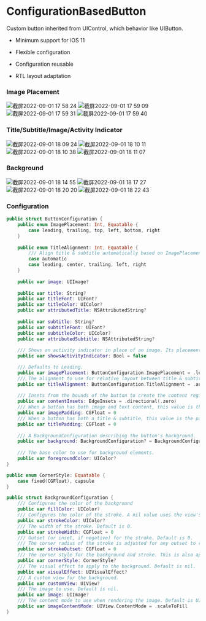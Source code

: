 # ConfigurationBasedButton

Custom button inherited from UIControl, which behavior like UIButton.

- Minimum support for iOS 11

- Flexible configuration

- Configuration reusable

- RTL layout adaptation


### Image Placement


![截屏2022-09-01 17 58 24](https://user-images.githubusercontent.com/50986450/187887459-c69adea4-cb8b-45ea-ab66-e4bdd85dd281.png)
![截屏2022-09-01 17 59 09](https://user-images.githubusercontent.com/50986450/187887614-807bff14-dff2-429a-9fc3-39ac0d718ea3.png)
![截屏2022-09-01 17 59 31](https://user-images.githubusercontent.com/50986450/187887678-3a4ee628-9ffa-49c2-a9db-d65431367e43.png)
![截屏2022-09-01 17 59 40](https://user-images.githubusercontent.com/50986450/187887702-c011e8bf-afeb-495c-a4bf-22804d71704e.png)


### Title/Subtitle/Image/Activity Indicator
![截屏2022-09-01 18 09 24](https://user-images.githubusercontent.com/50986450/187889527-53e16cbf-f685-4673-920a-a83963fdbf77.png)
![截屏2022-09-01 18 10 11](https://user-images.githubusercontent.com/50986450/187889654-866abc68-cb66-45e7-bf18-cb763d9db1bb.png)
![截屏2022-09-01 18 10 38](https://user-images.githubusercontent.com/50986450/187889709-67ef39dc-6e9c-4af1-b0b2-f258878752ad.png)
![截屏2022-09-01 18 11 07](https://user-images.githubusercontent.com/50986450/187889801-8d8d7a34-5b6f-47a9-8fe1-3e674ecb08e8.png)


### Background
![截屏2022-09-01 18 14 55](https://user-images.githubusercontent.com/50986450/187890544-4cf61e6f-586d-4d9a-8017-09af0c2a3cae.png)
![截屏2022-09-01 18 17 27](https://user-images.githubusercontent.com/50986450/187891080-a1a04a82-92e4-489d-8b7a-7a6f1db19127.png)
![截屏2022-09-01 18 20 20](https://user-images.githubusercontent.com/50986450/187891633-a5afdd44-58ff-4573-aa98-a5e23195182d.png)
![截屏2022-09-01 18 22 43](https://user-images.githubusercontent.com/50986450/187892082-0a2bcbd3-4b65-4df5-aa37-ca6459eb94e9.png)

### Configuration

```swift
public struct ButtonConfiguration {
    public enum ImagePlacement: Int, Equatable {
        case leading, trailing, top, left, bottom, right
    }
    
    public enum TitleAlignment: Int, Equatable {
        /// Align title & subtitle automatically based on ImagePlacement
        case automatic
        case leading, center, trailing, left, right
    }
    
    public var image: UIImage?
    
    public var title: String?
    public var titleFont: UIFont?
    public var titleColor: UIColor?
    public var attributedTitle: NSAttributedString?
    
    public var subtitle: String?
    public var subtitleFont: UIFont?
    public var subtitleColor: UIColor?
    public var attributedSubtitle: NSAttributedString?
    
    /// Shows an activity indicator in place of an image. Its placement is controlled by `imagePlacement` .
    public var showsActivityIndicator: Bool = false

    /// Defaults to Leading.
    public var imagePlacement: ButtonConfiguration.ImagePlacement = .leading
    /// The alignment to use for relative layout between title & subtitle.
    public var titleAlignment: ButtonConfiguration.TitleAlignment = .automatic
    
    /// Insets from the bounds of the button to create the content region.
    public var contentInsets: EdgeInsets = .directional(.zero)
    /// When a button has both image and text content, this value is the padding between the image and the text.
    public var imagePadding: CGFloat = 0
    /// When a button has both a title & subtitle, this value is the padding between those titles.
    public var titlePadding: CGFloat = 0
        
    /// A BackgroundConfiguration describing the button's background.
    public var background: BackgroundConfiguration? = BackgroundConfiguration()
    
    /// The base color to use for background elements.
    public var foregroundColor: UIColor?
}
```

```swift
public enum CornerStyle: Equatable {
    case fixed(CGFloat), capsule
}

public struct BackgroundConfiguration {
    /// Configures the color of the background
    public var fillColor: UIColor?
    /// Configures the color of the stroke. A nil value uses the view's tint color.
    public var strokeColor: UIColor?
    /// The width of the stroke. Default is 0.
    public var strokeWidth: CGFloat = 0
    /// Outset (or inset, if negative) for the stroke. Default is 0.
    /// The corner radius of the stroke is adjusted for any outset to remain concentric with the background.
    public var strokeOutset: CGFloat = 0
    /// The corner style for the background and stroke. This is also applied to the custom view. Default is .fixed(0).
    public var cornerStyle: CornerStyle?
    /// The visual effect to apply to the background. Default is nil.
    public var visualEffect: UIVisualEffect?
    /// A custom view for the background.
    public var customView: UIView?
    /// The image to use. Default is nil.
    public var image: UIImage?
    /// The content mode to use when rendering the image. Default is UIViewContentModeScaleToFill.
    public var imageContentMode: UIView.ContentMode = .scaleToFill
}
```
